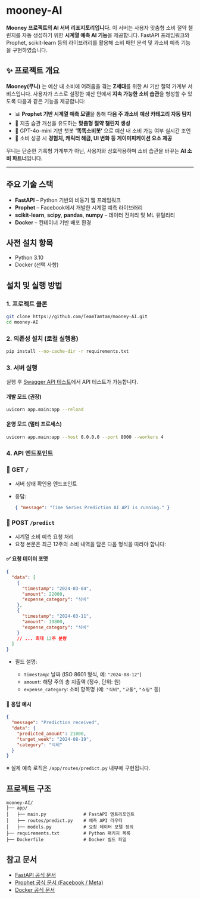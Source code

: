 # mooney-AI

**Mooney 프로젝트의 AI 서버 리포지토리입니다.**
이 서버는 사용자 맞춤형 소비 절약 챌린지를 자동 생성하기 위한 **시계열 예측 AI 기능**을 제공합니다. FastAPI 프레임워크와 Prophet, scikit-learn 등의 라이브러리를 활용해 소비 패턴 분석 및 과소비 예측 기능을 구현하였습니다.

## ✨ 프로젝트 개요

**Mooney(무니)** 는 예산 내 소비에 어려움을 겪는 **Z세대**를 위한 AI 기반 절약 가계부 서비스입니다.
사용자가 스스로 설정한 예산 안에서 **지속 가능한 소비 습관**을 형성할 수 있도록 다음과 같은 기능을 제공합니다:

* 📊 **Prophet 기반 시계열 예측 모델**을 통해 **다음 주 과소비 예상 카테고리 자동 탐지**
* 🎯 지출 습관 개선을 유도하는 **맞춤형 절약 챌린지 생성**
* 💬 GPT-4o-mini 기반 챗봇 **‘똑똑소비봇’** 으로 예산 내 소비 가능 여부 실시간 조언
* 🧩 소비 성공 시 **경험치, 캐릭터 해금, UI 변화 등 게이미피케이션 요소 제공**

무니는 단순한 기록형 가계부가 아닌, 사용자와 상호작용하며 소비 습관을 바꾸는 **AI 소비 파트너**입니다.

---
## 주요 기술 스택

* **FastAPI** – Python 기반의 비동기 웹 프레임워크
* **Prophet** – Facebook에서 개발한 시계열 예측 라이브러리
* **scikit-learn**, **scipy**, **pandas**, **numpy** – 데이터 전처리 및 ML 유틸리티
* **Docker** – 컨테이너 기반 배포 환경

## 사전 설치 항목

* Python 3.10
* Docker (선택 사항)

## 설치 및 실행 방법

### 1. 프로젝트 클론

```bash
git clone https://github.com/TeamTamtam/mooney-AI.git
cd mooney-AI
```

### 2. 의존성 설치 (로컬 실행용)

```bash
pip install --no-cache-dir -r requirements.txt
```

### 3. 서버 실행 
실행 후 [Swagger API 테스트]( http://127.0.0.1:8000/docs)에서 API 테스트가 가능합니다. 
#### 개발 모드 (권장)

```bash
uvicorn app.main:app --reload
```

#### 운영 모드 (멀티 프로세스)

```bash
uvicorn app.main:app --host 0.0.0.0 --port 8000 --workers 4
```

### 4. API 엔드포인트

### 🔹 GET `/`

* 서버 상태 확인용 엔드포인트
* 응답:

  ```json
  { "message": "Time Series Prediction AI API is running." }
  ```

### 🔹 POST `/predict`

* 시계열 소비 예측 요청 처리
* 요청 본문은 최근 12주의 소비 내역을 담은 다음 형식을 따라야 합니다:

#### ✅ 요청 데이터 포맷

```json
{
  "data": [
    {
      "timestamp": "2024-03-04",
      "amount": 22000,
      "expense_category": "식비"
    },
    {
      "timestamp": "2024-03-11",
      "amount": 19800,
      "expense_category": "식비"
    }
    // ... 최대 12주 분량
  ]
}
```

* 필드 설명:

  * `timestamp`: 날짜 (ISO 8601 형식, 예: `"2024-08-12"`)
  * `amount`: 해당 주의 총 지출액 (정수, 단위: 원)
  * `expense_category`: 소비 항목명 (예: `"식비"`, `"교통"`, `"쇼핑"` 등)

#### 🔁 응답 예시

```json
{
  "message": "Prediction received",
  "data": {
    "predicted_amount": 21000,
    "target_week": "2024-08-19",
    "category": "식비"
  }
}
```

※ 실제 예측 로직은 `/app/routes/predict.py` 내부에 구현됩니다.

## 프로젝트 구조

```
mooney-AI/
├── app/
│   ├── main.py              # FastAPI 엔트리포인트
│   ├── routes/predict.py    # 예측 API 라우터
│   ├── models.py            # 요청 데이터 모델 정의
├── requirements.txt         # Python 패키지 목록
├── Dockerfile               # Docker 빌드 파일
```

## 참고 문서
* [FastAPI 공식 문서](https://fastapi.tiangolo.com/)
* [Prophet 공식 문서 (Facebook / Meta)](https://facebook.github.io/prophet/docs/quick_start.html)
* [Docker 공식 문서](https://docs.docker.com/get-started/)


